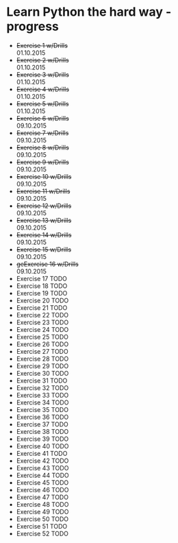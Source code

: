 # Learn Python the hard way - progress

* ~~Exercise 1 w/Drills~~   
01.10.2015
* ~~Exercise 2 w/Drills~~  
01.10.2015
* ~~Exercise 3 w/Drills~~  
01.10.2015
* ~~Exercise 4 w/Drills~~  
01.10.2015
* ~~Exercise 5 w/Drills~~  
01.10.2015
* ~~Exercise 6 w/Drills~~  
09.10.2015
* ~~Exercise 7 w/Drills~~  
09.10.2015
* ~~Exercise 8 w/Drills~~  
09.10.2015
* ~~Exercise 9 w/Drills~~  
09.10.2015
* ~~Exercise 10 w/Drills~~  
09.10.2015
* ~~Exercise 11 w/Drills~~  
09.10.2015
* ~~Exercise 12 w/Drills~~  
09.10.2015
* ~~Exercise 13 w/Drills~~  
09.10.2015
* ~~Exercise 14 w/Drills~~  
09.10.2015
* ~~Exercise 15 w/Drills~~  
09.10.2015
* ~~geExercise 16 w/Drills~~  
09.10.2015
* Exercise 17 TODO
* Exercise 18 TODO
* Exercise 19 TODO
* Exercise 20 TODO
* Exercise 21 TODO
* Exercise 22 TODO
* Exercise 23 TODO
* Exercise 24 TODO
* Exercise 25 TODO
* Exercise 26 TODO
* Exercise 27 TODO
* Exercise 28 TODO
* Exercise 29 TODO
* Exercise 30 TODO
* Exercise 31 TODO
* Exercise 32 TODO
* Exercise 33 TODO
* Exercise 34 TODO
* Exercise 35 TODO
* Exercise 36 TODO
* Exercise 37 TODO
* Exercise 38 TODO
* Exercise 39 TODO
* Exercise 40 TODO
* Exercise 41 TODO
* Exercise 42 TODO
* Exercise 43 TODO
* Exercise 44 TODO
* Exercise 45 TODO
* Exercise 46 TODO
* Exercise 47 TODO
* Exercise 48 TODO
* Exercise 49 TODO
* Exercise 50 TODO
* Exercise 51 TODO
* Exercise 52 TODO
